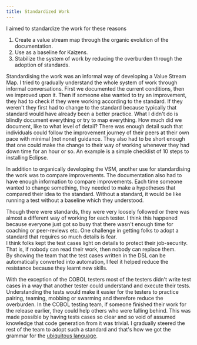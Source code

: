 ```yaml
---
title: Standardized Work
---
```


I aimed to standardize the work for these reasons
1. Create a value stream map through the organic evolution of the documentation.
2. Use as a baseline for Kaizens.
3. Stabilize the system of work by reducing the overburden through the adoption of standards.

Standardising the work was an informal way of developing a Value Stream Map. 
I tried to gradually understand the whole system of work through informal conversations. 
First we documented the current conditions, then we improved upon it.
Then if someone else wanted to try an improvement, they had to check if they were working according to the standard.
If they weren't they first had to change to the standard because typically that standard would have already been a better practice.
What I didn't do is blindly document everything or try to map everything.
How much did we document, like to what level of detail?
There was enough detail such that individuals could follow the improvement journey of their peers at their own pace with minimal (not none) guidance. 
They also had to be short enough that one could make the change to their way of working whenever they had down time for an hour or so.
An example is a simple checklist of 10 steps to installing Eclipse. 

In addition to organically developing the VSM, another use for standardising the work was to compare improvements. 
The documentation also had to have enough information to compare improvements.
Each time someone wanted to change something, they needed to make a hypotheses that compared their idea to the standard. 
Without a standard, it would be like running a test without a baseline which they understood.

Though there were standards, they were very loosely followed or there was almost a different way of working for each tester. 
I think this happened because everyone just got so busy that there wasn't enough time for coaching or peer-reviews etc.
One challenge in getting folks to adopt a standard that requires so much details is fear.  
I think folks kept the test cases light on details to protect their job-security.  
That is, if nobody can read their work, then nobody can replace them.  
By showing the team that the test cases written in the DSL can be automatically converted into automation, I feel it helped reduce the resistance because they learnt new skills.

With the exception of the COBOL testers most of the testers didn't write test cases in a way that another tester could understand and execute their tests.  
Understanding the tests would make it easier for the testers to practice pairing, teaming, mobbing or swarming and therefore reduce the overburden.
In the COBOL testing team, if someone finished their work for the release earlier, they could help others who were falling behind.
This was made possible by having tests cases so clear and so void of assumed knowledge that code generation from it was trivial.
I gradually steered the rest of the team to adopt such a standard and that's how we got the grammar for the [ubiquitous language](/demingdriventesting/about).


